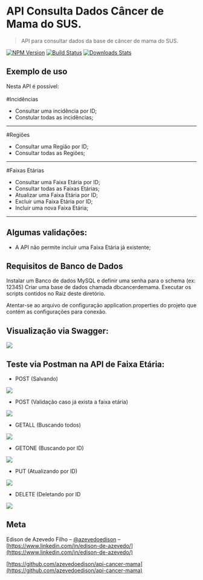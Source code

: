 # API Consulta Dados Câncer de Mama do SUS.
> API para consultar dados da base de câncer de mama do SUS.

[![NPM Version][npm-image]][npm-url]
[![Build Status][travis-image]][travis-url]
[![Downloads Stats][npm-downloads]][npm-url]

## Exemplo de uso
 Nesta API é possível: <br><br>
 #Incidências
 * Consultar uma incidência por ID;
 * Constular todas as incidências;
--------------------
 #Regiões
 * Consultar uma Região por ID;
 * Consultar todas as Regiões; 
--------------------
 #Faixas Etárias
 * Consultar uma Faixa Etária por ID;
 * Consultar todas as Faixas Etárias;
 * Atualizar uma Faixa Etária por ID;
 * Excluir uma Faixa Etária por ID;
 * Incluir uma nova Faixa Etária;
--------------------

## Algumas validações: 
* A API não permite incluir uma Faixa Etária já existente;

## Requisitos de Banco de Dados
Instalar um Banco de dados MySQL e definir uma senha para o schema (ex: 12345)
Criar uma base de dados chamada dbcancerdemama.
Executar os scripts contidos no Raiz deste diretório.

Atentar-se ao arquivo de configuração application.properties do projeto que contém as configurações para conexão. 

## Visualização via Swagger:
![](https://user-images.githubusercontent.com/414878/158073799-07306bf3-2679-46e3-8761-d2f1370bcb2d.png)

## Teste via Postman na API de Faixa Etária:

* POST (Salvando)

![](https://user-images.githubusercontent.com/414878/158166459-d193f681-2997-4b15-ba3c-8cce4bb80bb6.png)

* POST (Validação caso já exista a faixa etária)

![](https://user-images.githubusercontent.com/414878/158166426-de31ca98-8125-4531-867b-a04296653670.png)

* GETALL (Buscando todos)

![](https://user-images.githubusercontent.com/414878/158166335-7c6a29b6-a0e6-47fb-941c-bd4b450b5d00.png)

* GETONE (Buscando por ID)

![](https://user-images.githubusercontent.com/414878/158166223-3c71eeef-c624-48e3-8106-397ca1583e0d.png)

* PUT (Atualizando por ID)

![](https://user-images.githubusercontent.com/414878/158166496-aca56e2e-f876-481b-b6e9-71b4f9cafc83.png)

* DELETE (Deletando por ID

![](https://user-images.githubusercontent.com/414878/158166393-d8a22d7e-670e-443f-bb9d-ea97287acbb2.png)

## Meta

Edison de Azevedo Filho – [@azevedoedison](https://twitter.com/azevedoedison) – 
[https://www.linkedin.com/in/edison-de-azevedo/](https://www.linkedin.com/in/edison-de-azevedo/)

[https://github.com/azevedoedison/api-cancer-mama](https://github.com/azevedoedison/api-cancer-mama)


[npm-image]: https://img.shields.io/npm/v/datadog-metrics.svg?style=flat-square
[npm-url]: https://npmjs.org/package/datadog-metrics
[npm-downloads]: https://img.shields.io/npm/dm/datadog-metrics.svg?style=flat-square
[travis-image]: https://img.shields.io/travis/dbader/node-datadog-metrics/master.svg?style=flat-square
[travis-url]: https://travis-ci.org/dbader/node-datadog-metrics
[wiki]: https://github.com/seunome/seuprojeto/wiki

